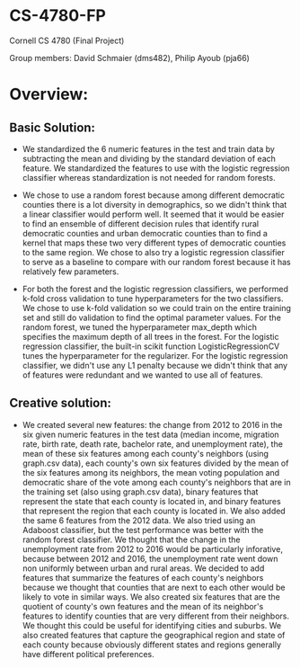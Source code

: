# CS-4780-FP
Cornell CS 4780 (Final Project)

Group members: David Schmaier (dms482), Philip Ayoub (pja66)

# Overview:	

## Basic Solution:
  
* We standardized the 6 numeric features in the test and train data by subtracting the mean and dividing by the standard deviation of each feature. We standardized the features to use with the logistic regression classifier whereas standardization is not needed for random forests.
    
* We chose to use a random forest because among different democratic counties there is a lot diversity in demographics, so we didn't think that a linear classifier would perform well. It seemed that it would be easier to find an ensemble of different decision rules that identify rural democratic counties and urban democratic counties than to find a kernel that maps these two very different types of democratic counties to the same region. We chose to also try a logistic regression classifier to serve as a baseline to compare with our random forest because it has relatively few parameters.
    
* For both the forest and the logistic regression classifiers, we performed k-fold cross validation to tune hyperparameters for the two classifiers. We  chose to use k-fold validation so we could train on the entire training set and still do validation to find the optimal parameter values. For the random forest, we tuned the hyperparameter max_depth which specifies the maximum depth of all trees in the forest. For the logistic regression classifier, the built-in scikit function LogisticRegressionCV tunes the hyperparameter for the regularizer. For the logistic regression classifier, we didn't use any L1 penalty because we didn't think that any of features were redundant and we wanted to use all of features.
    
## Creative solution:
    
*  We created several new features: the change from 2012 to 2016 in the six given numeric features in the test data (median income, migration rate, birth rate, death rate, bachelor rate, and unemployment rate), the mean of these six features among each county's neighbors (using graph.csv data), each county's own six features divided by the mean of the six features among its neighbors, the mean voting population and democratic share of the vote among each county's neighbors that are in the training set (also using graph.csv data), binary features that represent the state that each county is located in, and binary features that represent the region that each county is located in. We also added the same 6 features from the 2012 data. We also tried using an Adaboost classifier, but the test performance was better with the random forest classifier. We thought that the change in the unemployment rate from 2012 to 2016 would be particularly inforative, because between 2012 and 2016, the unemployment rate went down non uniformly between urban and rural areas. We decided to add features that summarize the features of each county's neighbors because we thought that counties that are next to each other would be likely to vote in similar ways. We also created six features that are the quotient of county's own features and the mean of its neighbor's features to identify counties that are very different from their neighbors. We thought this could be useful for identifying cities and suburbs. We also created features that capture the geographical region and state of each county because obviously different states and regions generally have different political preferences.
